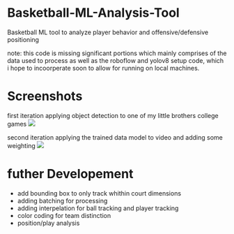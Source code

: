 # Basketball-ML-Analysis-Tool
Basketball ML tool to analyze player behavior and offensive/defensive positioning 

note: this code is missing significant portions which mainly comprises of the data used to process as well as the roboflow and yolov8 setup code, which i hope to incoorperate soon to allow for running on local machines.

# Screenshots

first iteration applying object detection to one of my little brothers college games
![](https://github.com/MalikpMorgan/Basketball-ML-Analysis-Tool/blob/main/gifs/clip1.gif)


second iteration applying the trained data model to video and adding some weighting 
![](https://github.com/MalikpMorgan/Basketball-ML-Analysis-Tool/blob/main/gifs/clip2.gif)

# futher Developement
- add bounding box to only track whithin court dimensions
- adding batching for processing
- adding interpelation for ball tracking and player tracking
- color coding for team distinction
- position/play analysis
